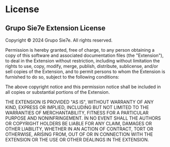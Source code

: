 # License

## Grupo Sie7e Extension License

Copyright © 2024 Grupo Sie7e. All rights reserved.

Permission is hereby granted, free of charge, to any person obtaining a copy of this software and associated documentation files (the "Extension"), to deal in the Extension without restriction, including without limitation the rights to use, copy, modify, merge, publish, distribute, sublicense, and/or sell copies of the Extension, and to permit persons to whom the Extension is furnished to do so, subject to the following conditions:

The above copyright notice and this permission notice shall be included in all copies or substantial portions of the Extension.

THE EXTENSION IS PROVIDED "AS IS", WITHOUT WARRANTY OF ANY KIND, EXPRESS OR IMPLIED, INCLUDING BUT NOT LIMITED TO THE WARRANTIES OF MERCHANTABILITY, FITNESS FOR A PARTICULAR PURPOSE AND NONINFRINGEMENT. IN NO EVENT SHALL THE AUTHORS OR COPYRIGHT HOLDERS BE LIABLE FOR ANY CLAIM, DAMAGES OR OTHER LIABILITY, WHETHER IN AN ACTION OF CONTRACT, TORT OR OTHERWISE, ARISING FROM, OUT OF OR IN CONNECTION WITH THE EXTENSION OR THE USE OR OTHER DEALINGS IN THE EXTENSION.